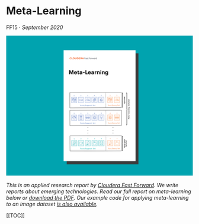 

# Meta-Learning

FF15 · _September 2020_ 

![](figures/ff15-cover-splash.png)

_This is an applied research report by <a href="https://www.cloudera.com/products/fast-forward-labs-research.html">Cloudera Fast Forward</a>. We write reports about emerging technologies. Read our full report on meta-learning below or <a href="/FF15-Meta-Learning-Cloudera_Fast_Forward.pdf" target="_blank" id="report-pdf-download">download the PDF</a>. Our example code for applying meta-learning to an image dataset <a href="https://github.com/fastforwardlabs/learning-to-learn" target="_blank">is also available</a>._

[[TOC]]
